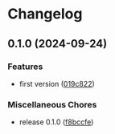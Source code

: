 # Changelog

## 0.1.0 (2024-09-24)


### Features

* first version ([019c822](https://github.com/mhdawson/wasm-builder/commit/019c82204971427f200508538133b54d11f2f115))


### Miscellaneous Chores

* release 0.1.0 ([f8bccfe](https://github.com/mhdawson/wasm-builder/commit/f8bccfe2839eda8785efd6389c374b1bfa2fe7d7))
